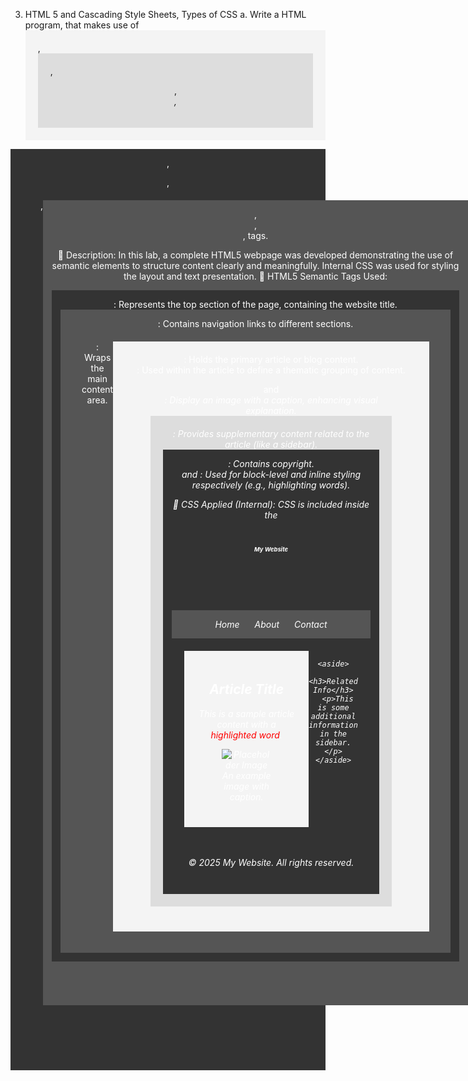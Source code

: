 3. HTML 5 and Cascading Style Sheets, Types of CSS
a. Write a HTML program, that makes use of <article>, <aside>, <figure>, <figcaption>,
<footer>, <header>, <main>, <nav>, <section>, <div>, <span> tags.
  
📝 Description:
In this lab, a complete HTML5 webpage was developed demonstrating the use of semantic elements to structure content clearly and meaningfully. Internal CSS was used for styling the layout and text presentation.
🔧 HTML5 Semantic Tags Used:
<header>: Represents the top section of the page, containing the website title.
<nav>: Contains navigation links to different sections.
<main>: Wraps the main content area.
<article>: Holds the primary article or blog content.
<section>: Used within the article to define a thematic grouping of content.
<figure> and <figcaption>: Display an image with a caption, enhancing visual explanation.
<aside>: Provides supplementary content related to the article (like a sidebar).
<footer>: Contains copyright.
<div> and <span>: Used for block-level and inline styling respectively (e.g., highlighting words).

🎨 CSS Applied (Internal):
CSS is included inside the <style> tag in the <head>.
Styling is applied to layout elements like header, footer, nav, article, and aside using colors, padding, margins, and flexbox.
Inline CSS is also used with <span> to demonstrate inline styling.

-------------------------------------------------------------------------------------------------------------------------------------------------------------------------


<!DOCTYPE html>
<html lang="en">
<head>
  <meta charset="UTF-8">
  <meta name="viewport" content="width=device-width, initial-scale=1.0">
  <title>Semantic HTML Example</title>
  <style>
    body { font-family: Arial, sans-serif; margin: 0; padding: 0; }
    header, footer { background: #333; color: white; text-align: center; padding: 1em; }
    nav { background: #555; padding: 1em; }
    nav a { color: white; margin: 10px; text-decoration: none; }
    main { display: flex; padding: 20px; }
    article { flex: 2; padding: 20px; background: #f4f4f4; }
    aside { flex: 1; padding: 20px; background: #ddd; }
    figure { text-align: center; }
    figcaption { font-style: italic; }
    section { margin-bottom: 20px; }
  </style>
</head>
<body>

  <header>
    <h1>My Website</h1>
  </header>

  <nav>
    <a href="#">Home</a>
    <a href="#">About</a>
    <a href="#">Contact</a>
  </nav>

  <main>
    <article>
      <section>
        <h2>Article Title</h2>
        <p>This is a sample article content with a <span style="color: red;">highlighted word</span>.</p>
        <figure>
          <img src="https://via.placeholder.com/300" alt="Placeholder Image">
          <figcaption>An example image with caption.</figcaption>
        </figure>
      </section>
    </article>

    <aside>
      <h3>Related Info</h3>
      <p>This is some additional information in the sidebar.</p>
    </aside>
  </main>

  <footer>
    <p>&copy; 2025 My Website. All rights reserved.</p>
  </footer>

</body>
</html>
